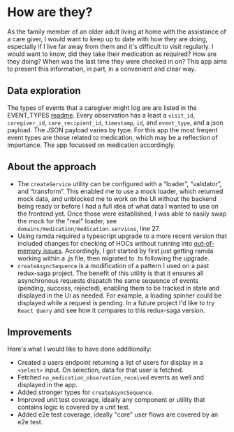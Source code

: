 # How are they?

As the family member of an older adult living at home with the assistance of a care giver, I would want to keep up to date with how they are doing, especially if I live far away from them and it's difficult to visit regularly. I would want to know, did they take their medication as required? How are they doing? When was the last time they were checked in on? This app aims to present this information, in part, in a convenient and clear way.


## Data exploration

The types of events that a caregiver might log are are listed in the EVENT_TYPES [readme](./docs/EVENTS_TYPES.md). Every observation has a least a `visit_id`, `caregiver_id`, `care_recipient_id`, `timestamp`, `id`, and `event_type`, and a json payload. The JSON payload varies by type. For this app the most freqent event types are those related to medication, which may be a reflection of importance. The app focussed on medication accordingly.

## About the approach

- The `createService` utility can be configured with a “loader”, “validator”, and “transform”. This enabled me to use a mock loader, which returned mock data, and unblocked me to work on the UI without the backend being ready or before I had a full idea of what data I wanted to use on the frontend yet. Once those were established, I was able to easily swap the mock for the "real" loader, see `domains/medication/medication.services`, line 27.
- Using ramda required a typescript upgrade to a more recent version that included changes for checking of HOCs without running into [out-of-memory issues](https://github.com/microsoft/TypeScript/issues/30473). Accordingly, I got started by first just getting ramda working within a .js file, then migrated to .ts following the upgrade.
- `createAsyncSequence` is a modification of a pattern I used on a past redux-saga project. The benefit of this utility is that it ensures all asynchronous requests dispatch the same sequence of events (pending, success, rejected), enabling them to be tracked in state and displayed in the UI as needed. For example, a loading spinner could be displayed while a request is pending. In a future project I'd like to try `React Query` and see how it compares to this redux-saga version.

## Improvements

Here's what I would like to have done additionally:

- Created a users endpoint returning a list of users for display in a `<select>` input. On selection, data for that user is fetched.
- Fetched `no_medication_observation_received` events as well and displayed in the app.
- Added stronger types for `createAsyncSequence`.
- Improved unit test coverage, ideally any component or utility that contains logic is covered by a unit test.
- Added e2e test coverage, ideally "core" user flows are covered by an e2e test.

